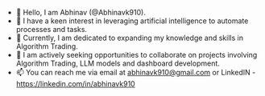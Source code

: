 
- 👋 Hello, I am Abhinav (@Abhinavk910).
- 👀 I have a keen interest in leveraging artificial intelligence to automate processes and tasks.
- 🌱 Currently, I am dedicated to expanding my knowledge and skills in Algorithm Trading.
- 💞️ I am actively seeking opportunities to collaborate on projects involving Algorithm Trading, LLM models and dashboard development.
- 📫 You can reach me via email at abhinavk910@gmail.com or LinkedIN - https://linkedin.com/in/abhinavk910

<!---
Abhinavk910/Abhinavk910 is a ✨ special ✨ repository because its `README.md` (this file) appears on your GitHub profile.
You can click the Preview link to take a look at your changes.
--->
